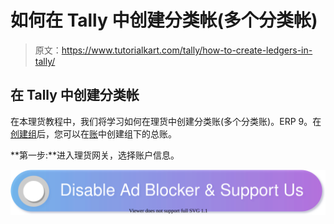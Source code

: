 # 如何在 Tally 中创建分类帐(多个分类帐)

> 原文：<https://www.tutorialkart.com/tally/how-to-create-ledgers-in-tally/>

## 在 Tally 中创建分类帐

在本理货教程中，我们将学习如何在理货中创建分类账(多个分类账)。ERP 9。在[创建组](https://www.tutorialkart.com/tally/how-to-create-group-in-tally/)后，您可以在[账](https://www.tutorialkart.com/tally/what-is-tally/)中创建组下的总账。

**第一步:**进入理货网关，选择账户信息。

[![](img/925da31b32d6bc3827932f6c8afb11bb.png)](https://www.tutorialkart.com/)